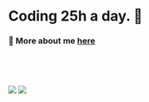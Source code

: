 # Coding 25h a day. 🤍
### 💬 More about me <a href="https://martinabdulghni.com/">here</a>
<br><br><br>

<img src="https://github-readme-stats.vercel.app/api?username=martinabdulghni&show_icons=true&theme=tokyonight">
<img src="https://github-readme-stats.vercel.app/api/top-langs/?username=martinabdulghni&layout=compact">


